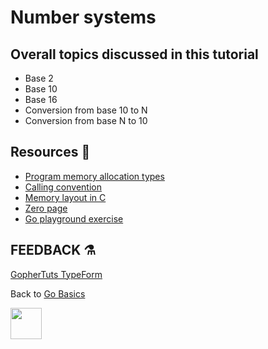 # Number systems

## Overall topics discussed in this tutorial

- Base 2
- Base 10
- Base 16
- Conversion from base 10 to N
- Conversion from base N to 10

## Resources 📖

- [Program memory allocation types](https://wiki.osdev.org/Program_Memory_Allocation_Types)
- [Calling convention](https://wiki.osdev.org/Calling_Convention)
- [Memory layout in C](https://www.geeksforgeeks.org/memory-layout-of-c-program/)
- [Zero page](https://en.wikipedia.org/wiki/Zero_page)
- [Go playground exercise](https://play.golang.org/p/RzAfXqZ6XiY)

## FEEDBACK ⚗

[GopherTuts TypeForm](https://gophertuts.typeform.com/to/j2CJmC)

Back to
[Go Basics](https://github.com/gophertuts/go-basics)

<img src="https://github.com/gophertuts/go-basics/raw/master/gophertuts.svg?sanitize=true" width="50px"/>
